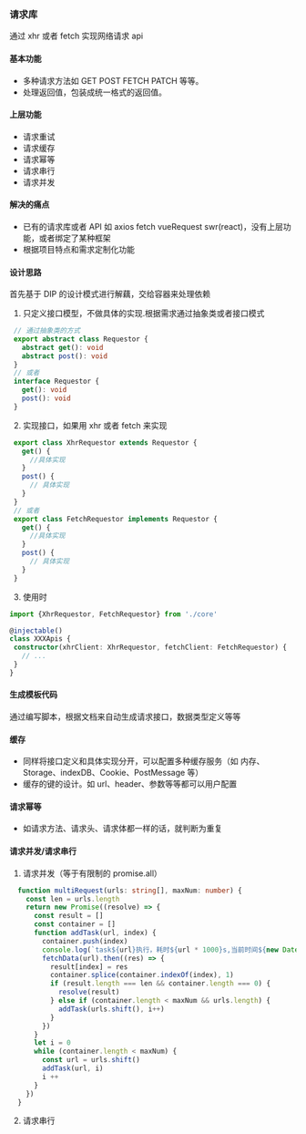 ### 请求库
通过 xhr 或者 fetch 实现网络请求 api
#### 基本功能
- 多种请求方法如 GET POST FETCH PATCH 等等。
- 处理返回值，包装成统一格式的返回值。
#### 上层功能
- 请求重试
- 请求缓存
- 请求幂等
- 请求串行
- 请求并发
#### 解决的痛点
- 已有的请求库或者 API 如 axios fetch vueRequest swr(react)，没有上层功能，或者绑定了某种框架
- 根据项目特点和需求定制化功能
#### 设计思路
首先基于 DIP 的设计模式进行解藕，交给容器来处理依赖
  1. 只定义接口模型，不做具体的实现.根据需求通过抽象类或者接口模式
   ```ts
    // 通过抽象类的方式
    export abstract class Requestor {
      abstract get(): void
      abstract post(): void
    }
    // 或者
    interface Requestor {
      get(): void
      post(): void
    }
   ```
  2. 实现接口，如果用 xhr 或者 fetch 来实现
   ```ts
    export class XhrRequestor extends Requestor {
      get() {
        //具体实现
      }
      post() {
        // 具体实现
      }
    }
    // 或者
    export class FetchRequestor implements Requestor {
      get() {
        //具体实现
      }
      post() {
        // 具体实现
      }
    }
   ```
  3. 使用时
   ```ts
   import {XhrRequestor, FetchRequestor} from './core'
   
   @injectable()
   class XXXApis {
    constructor(xhrClient: XhrRequestor, fetchClient: FetchRequestor) {
      // ...
    }
   }
   ```
#### 生成模板代码
通过编写脚本，根据文档来自动生成请求接口，数据类型定义等等
#### 缓存
- 同样将接口定义和具体实现分开，可以配置多种缓存服务（如 内存、Storage、indexDB、Cookie、PostMessage 等）
- 缓存的键的设计。如 url、header、参数等等都可以用户配置
#### 请求幂等
- 如请求方法、请求头、请求体都一样的话，就判断为重复
#### 请求并发/请求串行
1. 请求并发（等于有限制的 promise.all）
  ```ts
    function multiRequest(urls: string[], maxNum: number) {
      const len = urls.length
      return new Promise((resolve) => {
        const result = []
        const container = []
        function addTask(url, index) {
          container.push(index)
          console.log(`task${url}执行，耗时${url * 1000}s,当前时间${new Date().toLocaleTimeString()}`)
          fetchData(url).then((res) => {
            result[index] = res
            container.splice(container.indexOf(index), 1)
            if (result.length === len && container.length === 0) {
              resolve(result)
            } else if (container.length < maxNum && urls.length) {
              addTask(urls.shift(), i++)
            }
          })
        }
        let i = 0
        while (container.length < maxNum) {
          const url = urls.shift()
          addTask(url, i)
          i ++
        }
      })
    }
  ```
2. 请求串行
